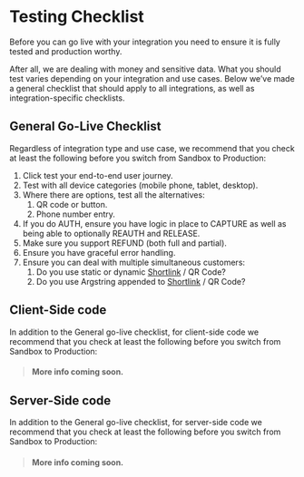 # Testing Checklist

Before you can go live with your integration you need to ensure it is fully tested and production worthy.

After all, we are dealing with money and sensitive data. What you should test varies depending on your integration and use cases. Below we’ve made a general checklist that should apply to all integrations, as well as integration-specific checklists.


## General Go-Live Checklist

Regardless of integration type and use case, we recommend that you check at least the following before you switch from Sandbox to Production:

1. Click test your end-to-end user journey.
2. Test with all device categories (mobile phone, tablet, desktop).
3. Where there are options, test all the alternatives:
    1. QR code or button.
    2. Phone number entry.
4. If you do AUTH, ensure you have logic in place to CAPTURE as well as being able to optionally REAUTH and RELEASE.
5. Make sure you support REFUND (both full and partial).
6. Ensure you have graceful error handling.
7. Ensure you can deal with multiple simultaneous customers:
    1. Do you use static or dynamic [Shortlink](./b3A6MTUzOTU0Mjk-merchant-shortlink-create) / QR Code?
    2. Do you use Argstring appended to [Shortlink](./b3A6MTUzOTU0Mjk-merchant-shortlink-create) / QR Code?

####

## Client-Side code

In addition to the General go-live checklist, for client-side code we recommend that you check at least the following before you switch from Sandbox to Production:

> #### More info coming soon.

####

## Server-Side code

In addition to the General go-live checklist, for server-side code we recommend that you check at least the following before you switch from Sandbox to Production:

> #### More info coming soon.